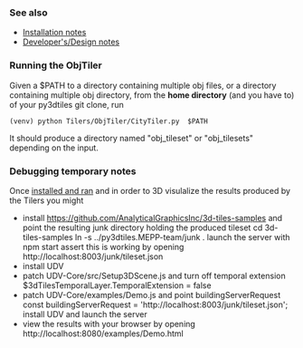 ### See also
 - [Installation notes](Install.md)
 - [Developer's/Design notes](DesignNotes.md)
 
### Running the ObjTiler
Given a $PATH to a directory containing multiple obj files, or a directory containing multiple obj directory, from the **home directory** (and you have to) of your py3dtiles git clone, run 
```
(venv) python Tilers/ObjTiler/CityTiler.py  $PATH
```

It should produce a directory named "obj_tileset" or "obj_tilesets" depending on the input.

### Debugging temporary notes
Once [installed and ran](Install.md) and in order to 3D visulalize the results produced by the Tilers you might
 - install https://github.com/AnalyticalGraphicsInc/3d-tiles-samples
   and point the resulting junk directory holding the produced tileset
     cd 3d-tiles-samples
     ln -s ../py3dtiles.MEPP-team/junk .
   launch the server with npm start
   assert this is working by opening
      http://localhost:8003/junk/tileset.json
 - install UDV
 - patch UDV-Core/src/Setup3DScene.js and turn off temporal extension
   $3dTilesTemporalLayer.TemporalExtension = false
 - patch UDV-Core/examples/Demo.js and point buildingServerRequest
   const buildingServerRequest = 'http://localhost:8003/junk/tileset.json';
   install UDV and launch the server
 - view the results with your browser by opening
     http://localhost:8080/examples/Demo.html
   


